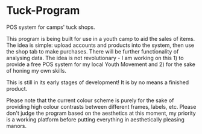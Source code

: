 # Tuck-Program
POS system for camps' tuck shops.

This program is being built for use in a youth camp to aid the sales of items. The idea is simple: upload accounts and products into the system, then use the shop tab to make purchases. There will be further functionality of analysing data. The idea is not revolutionary - I am working on this 1) to provide a free POS system for my local Youth Movement and 2) for the sake of honing my own skills.

This is still in its early stages of development! It is by no means a finished product.

Please note that the current colour scheme is purely for the sake of providing high colour contrasts between different frames, labels, etc. Please don't judge the program based on the aesthetics at this moment, my priority is a working platform before putting everything in aesthetically pleasing manors.
